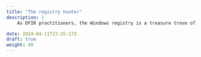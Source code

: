 ```yaml
---
title: "The registry hunter"
description: |
    As DFIR practitioners, the Windows registry is a treasure trove of information.

date: 2024-04-11T23:25:17Z
draft: true
weight: 40
---
```

